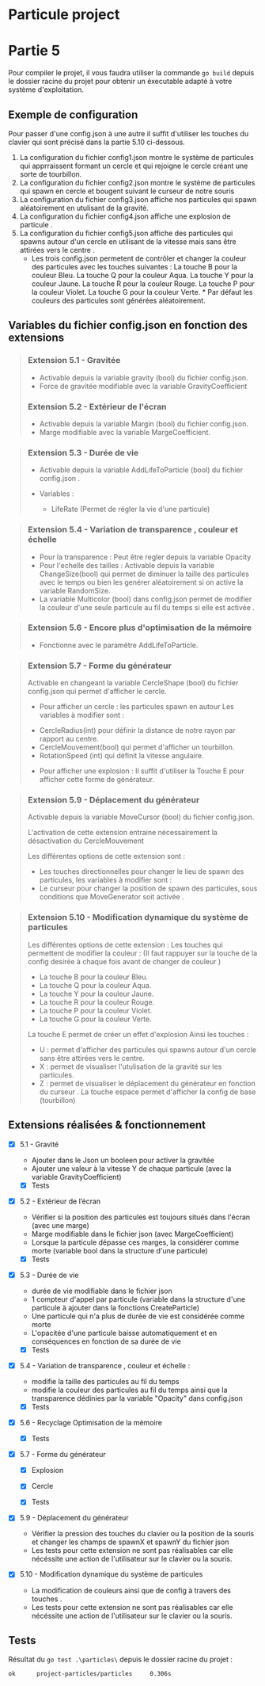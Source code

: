 # Particule project

# Partie 5

Pour compiler le projet, il vous faudra utiliser la commande `go build` depuis le dossier racine du projet pour obtenir un éxecutable adapté à votre système d'exploitation.

## Exemple de configuration

Pour passer d'une config.json à une autre il suffit d'utiliser les touches du clavier qui sont précisé dans la partie 5.10 ci-dessous.

1. La configuration du fichier config1.json montre le système de particules qui apprraissent formant un cercle et qui rejoigne le cercle créant une sorte de tourbillon.
2. La configuration du fichier config2.json montre le système de particules qui spawn en cercle et bougent suivant le curseur de notre souris
3. La configuration du fichier config3.json affiche nos particules qui spawn aléatoirement en utulisant de la gravité.
4.  La configuration du fichier config4.json affiche une explosion de particule .
5.  La configuration du fichier config5.json affiche des particules qui spawns autour d'un cercle en utilisant de la vitesse mais sans être attirées vers le centre .
    - Les trois config.json permetent de contrôler et changer la couleur des particules avec les touches suivantes :
            La touche B pour la couleur Bleu.
            La touche Q pour la couleur Aqua.
            La touche Y pour la couleur Jaune. 
            La touche R pour la couleur Rouge.
            La touche P pour la couleur Violet.
            La touche G pour la couleur Verte.
            * Par défaut les couleurs des particules sont générées aléatoirement.


## Variables du fichier config.json en fonction des extensions

> ### Extension 5.1 - Gravitée
> - Activable depuis la variable gravity (bool) du fichier config.json.
> - Force de gravitée modifiable avec la variable GravityCoefficient
>
> ### Extension 5.2 - Extérieur de l'écran
> - Activable depuis la variable Margin (bool) du fichier config.json.
> - Marge modifiable avec la variable MargeCoefficient.
>

> ### Extension 5.3 - Durée de vie
> - Activable depuis la variable AddLifeToParticle (bool) du fichier config.json .
>  
> - Variables :
>   - LifeRate  (Permet de régler la  vie d'une particule)
>

> ### Extension 5.4 - Variation de transparence , couleur et échelle 
> - Pour la transparence : Peut être regler depuis la variable Opacity
> - Pour l'echelle des tailles : Activable depuis la variable ChangeSize(bool) qui permet de diminuer la taille des particules avec le temps ou bien les genérer aléatoirement si on active la variable RandomSize.
> -  La variable Multicolor (bool) dans config.json permet de modifier la couleur d'une seule particule au fil du temps si elle est activée .
>

> ### Extension 5.6 - Encore plus d'optimisation de la mémoire
> - Fonctionne avec le paramêtre AddLifeToParticle.

> ### Extension 5.7 - Forme du générateur
> Activable en changeant la variable CercleShape (bool) du fichier config.json qui permet d'afficher le cercle.
>
> - Pour afficher un cercle : les particules spawn en autour 
>   Les variables à modifier sont  :
>  * CercleRadius(int) pour définir la distance de notre rayon par rapport au centre.
>  * CercleMouvement(bool) qui permet d'afficher un tourbillon.
>  * RotationSpeed (int) qui définit la vitesse angulaire.
>
> - Pour afficher une explosion : 
>  Il suffit d'utiliser la Touche E pour afficher cette forme de générateur.
>

> ### Extension 5.9 - Déplacement du générateur
>
> Activable depuis la variable MoveCursor (bool) du fichier config.json.
>
> L'activation de cette extension entraine nécessairement la désactivation du CercleMouvement 
>
> Les différentes options de cette extension sont :
>
> - Les touches directionnelles pour changer le lieu de spawn des particules, les variables à modifier sont :
> - Le curseur pour changer la position de spawn des particules, sous conditions que MoveGenerator soit activée . 
>

> ### Extension 5.10 - Modification dynamique du système de particules
> Les différentes options de cette extension :
> Les touches qui permettent de modifier la couleur : (Il faut rappuyer sur la touche de la config desirée à chaque fois avant de changer de couleur )
>   * La touche B pour la couleur Bleu.
>   * La touche Q pour la couleur Aqua.
>   * La touche Y pour la couleur Jaune. 
>   * La touche R pour la couleur Rouge.
>   * La touche P pour la couleur Violet.
>   * La touche G pour la couleur Verte.
> 
> La touche E permet de créer un effet d'explosion 
> Ainsi les touches : 
> * U : permet d'afficher des particules qui spawns autour d'un cercle sans être attirées vers le centre.
> * X : permet de visualiser l'utulisation de la gravité sur les particules.
> * Z : permet de visualiser le déplacement du générateur en fonction du curseur .
> La touche espace permet d'afficher la config de base (tourbillon)
>

## Extensions réalisées & fonctionnement

- [x] 5.1 - Gravité
  - Ajouter dans le Json un booleen pour activer la gravitée
  - Ajouter une valeur à la vitesse Y de chaque particule (avec la variable GravityCoefficient)
  - [x] Tests
  
- [x] 5.2 - Extérieur de l’écran
  - Vérifier si la position des particules est toujours situés dans l'écran (avec une marge)
  - Marge modifiable dans le fichier json (avec MargeCoefficient)
  - Lorsque la particule dépasse ces marges, la considérer comme morte (variable bool dans la structure d'une particule)
  - [x] Tests

- [x] 5.3 - Durée de vie
  - durée de vie modifiable dans le fichier json
  - 1 compteur d'appel par particule (variable dans la structure d'une particule à ajouter dans la fonctions CreateParticle)
  - Une particule qui n'a plus de durée de vie est considérée comme morte
  - L'opacitée d'une particule baisse automatiquement et en conséquences en fonction de sa durée de vie
  - [x] Tests

- [x] 5.4 - Variation de transparence , couleur et échelle :
  - modifie la taille des particules au fil du  temps 
  - modifie la couleur des particules au fil du temps ainsi que la transparence dédinies par la variable "Opacity" dans config.json
    
  - [x] Tests
  
- [x] 5.6 - Recyclage Optimisation de la mémoire 

  - [x] Tests

- [x] 5.7 - Forme du générateur
  - [x] Explosion
  - [x] Cercle 

  - [x] Tests
  
- [x] 5.9 - Déplacement du générateur
  - Vérifier la pression des touches du clavier ou la position de la souris et changer les champs de spawnX et spawnY du fichier json
  - Les tests pour cette extension ne sont pas réalisables car elle nécéssite une action de l'utilisateur sur le clavier ou la souris.

- [x] 5.10 - Modification dynamique du système de particules
  - La modification de couleurs ainsi que de config à travers des touches .
  - Les tests pour cette extension ne sont pas réalisables car elle nécéssite une action de l'utilisateur sur le clavier ou la souris.


## Tests
Résultat du `go test .\particles\` depuis le dossier racine du projet :

```
ok      project-particles/particles     0.306s
```